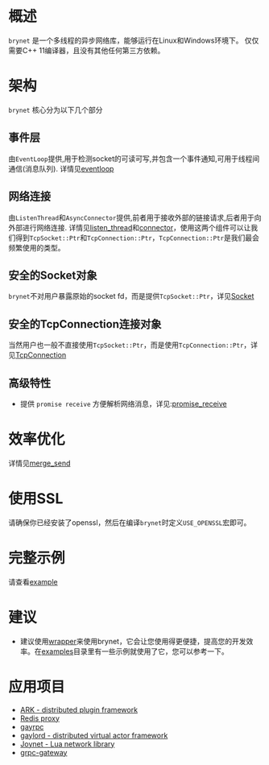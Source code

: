 # 概述
`brynet` 是一个多线程的异步网络库，能够运行在Linux和Windows环境下。
仅仅需要C++ 11编译器，且没有其他任何第三方依赖。

# 架构
`brynet` 核心分为以下几个部分
## 事件层
  由`EventLoop`提供,用于检测socket的可读可写,并包含一个事件通知,可用于线程间通信(消息队列).
  详情见[eventloop](https://github.com/IronsDu/brynet/blob/master/docs/eventloop.zh-cn.md)

## 网络连接
  由`ListenThread`和`AsyncConnector`提供,前者用于接收外部的链接请求,后者用于向外部进行网络连接.
  详情见[listen_thread](https://github.com/IronsDu/brynet/blob/master/docs/listen_thread.zh-cn.md)和[connector](https://github.com/IronsDu/brynet/blob/master/docs/connector.zh-cn.md)，使用这两个组件可以让我们得到`TcpSocket::Ptr`和`TcpConnection::Ptr`，`TcpConnection::Ptr`是我们最会频繁使用的类型。

## 安全的Socket对象
`brynet`不对用户暴露原始的socket fd，而是提供`TcpSocket::Ptr`，详见[Socket](https://github.com/IronsDu/brynet/blob/master/docs/socket.zh-cn.md)

## 安全的TcpConnection连接对象
  当然用户也一般不直接使用`TcpSocket::Ptr`，而是使用`TcpConnection::Ptr`，详见[TcpConnection](https://github.com/IronsDu/brynet/blob/master/docs/tcp_connection.zh-cn.md)

## 高级特性
- 提供 `promise receive` 方便解析网络消息，详见:[promise_receive](https://github.com/IronsDu/brynet/blob/master/docs/promise_receive.zh-cn.md)

# 效率优化
  详情见[merge_send](https://github.com/IronsDu/brynet/blob/master/docs/merge_send.zh-cn.md)

# 使用SSL
请确保你已经安装了openssl，然后在编译`brynet`时定义`USE_OPENSSL`宏即可。

# 完整示例
请查看[example](https://github.com/IronsDu/brynet/tree/master/examples)

# 建议
- 建议使用[wrapper](https://github.com/IronsDu/brynet/blob/master/src/brynet/net/Wrapper.h)来使用brynet，它会让您使用得更便捷，提高您的开发效率。在[examples](https://github.com/IronsDu/brynet/tree/master/examples)目录里有一些示例就使用了它，您可以参考一下。

# 应用项目
* [ARK - distributed plugin framework](https://github.com/ArkNX/ARK)
* [Redis proxy](https://github.com/IronsDu/DBProxy)
* [gayrpc](https://github.com/IronsDu/gayrpc)
* [gaylord - distributed virtual actor framework](https://github.com/IronsDu/gaylord)
* [Joynet - Lua network library](https://github.com/IronsDu/Joynet)
* [grpc-gateway](https://github.com/IronsDu/grpc-gateway)